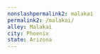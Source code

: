 ```yaml
---
﻿nonslashpermalink2: malakai
permalink2: /malakai/
alley: Malakai
city: Phoenix
state: Arizona
---
```

